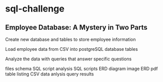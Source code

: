 # sql-challenge
## Employee Database: A Mystery in Two Parts

Create new database and tables to store employee information

Load employee data from CSV into postgreSQL database tables

Analyze the data with queries that answer specific questions

files
schema SQL script
analysis SQL scripts
ERD diagram image
ERD pdf table listing
CSV data anlysis query results
